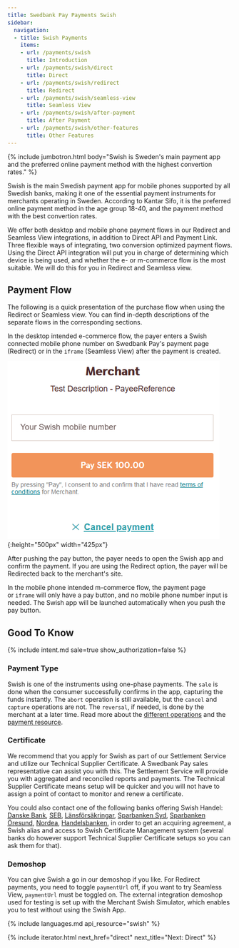 ```yaml
---
title: Swedbank Pay Payments Swish
sidebar:
  navigation:
  - title: Swish Payments
    items:
    - url: /payments/swish
      title: Introduction
    - url: /payments/swish/direct
      title: Direct
    - url: /payments/swish/redirect
      title: Redirect
    - url: /payments/swish/seamless-view
      title: Seamless View
    - url: /payments/swish/after-payment
      title: After Payment
    - url: /payments/swish/other-features
      title: Other Features
---
```



{% include jumbotron.html body="Swish is Sweden's main payment app and the
preferred online payment method with the highest convertion rates." %}

Swish is the main Swedish payment app for mobile phones supported by all Swedish
banks, making it one of the essential payment instruments for merchants
operating in Sweden. According to Kantar Sifo, it is the preferred online
payment method in the age group 18-40, and the payment method with the best
convertion rates.

We offer both desktop and mobile phone payment flows in our Redirect and
Seamless View integrations, in addition to Direct API and Payment Link.
Three flexible ways of integrating, two conversion optimized payment flows.
Using the Direct API integration will put you in charge of
determining which device is being used, and whether the e- or m-commerce flow is
the most suitable. We will do this for you in Redirect and Seamless view.

## Payment Flow

The following is a quick presentation of the purchase flow when using the
Redirect or Seamless view. You can find in-depth descriptions of the separate
flows in the corresponding sections.

In the desktop intended e-commerce flow, the payer enters a Swish connected mobile
phone number on Swedbank Pay's payment page (Redirect) or in the `iframe` (Seamless
View) after the payment is created.

![screenshot of the Swish redirect payment page with number input][swish-payment]{:height="500px" width="425px"}

After pushing the pay button, the payer needs to open the Swish app and confirm
the payment. If you are using the Redirect option, the payer will be
Redirected back to the merchant's site.

In the mobile phone intended m-commerce flow, the payment page or `iframe` will
only have a pay button, and no mobile phone number input is needed.
The Swish app will be launched automatically when you push the pay button.

## Good To Know

{% include intent.md sale=true show_authorization=false %}

### Payment Type

Swish is one of the instruments using one-phase payments. The `sale` is done
when the consumer successfully confirms in the app, capturing the funds
instantly. The `abort` operation is still available, but the `cancel` and
`capture` operations are not. The `reversal`, if needed, is done by the
merchant at a later time. Read more about the [different
operations][after-payment] and the [payment resource][payment-resource].

### Certificate

We recommend that you apply for Swish as part of our Settlement Service and
utilize our Technical Supplier Certificate. A Swedbank Pay sales representative
can assist you with this. The Settlement Service will provide you with
aggregated and reconciled reports and payments. The Technical Supplier
Certificate means setup will be quicker and you will not have to assign a point
of contact to monitor and renew a certificate.

You could also contact one of the following banks offering Swish Handel:
[Danske Bank][danske-bank], [SEB][SEB-swish],
[Länsförsäkringar][Länsförsäkringar],
[Sparbanken Syd][sparbanken-syd], [Sparbanken Öresund][sparbanken-oresund],
[Nordea][nordea], [Handelsbanken][handelsbanken], in order to get an acquiring
agreement, a Swish alias and access to Swish Certificate Management
system (several banks do however support Technical Supplier Certificate setups
so you can ask them for that).

### Demoshop

You can give Swish a go in our demoshop if you like. For Redirect payments, you
need to toggle `paymentUrl` off, if you want to try Seamless View, `paymentUrl`
must be toggled on. The external integration demoshop used for testing is set up
with the Merchant Swish Simulator, which enables you to test without using the
Swish App.

{% include languages.md api_resource="swish" %}

{% include iterator.html next_href="direct" next_title="Next: Direct" %}

[after-payment]: /payments/swish/after-payment
[danske-bank]: https://danskebank.se/sv-se/foretag/medelstora-foretag/onlinetjanster/pages/swish-handel.aspx
[handelsbanken]: https://www.handelsbanken.se/sv/foretag/konton-betalningar/ta-betalt/swish-for-foretag
[Länsförsäkringar]: https://www.lansforsakringar.se/stockholm/foretag/bank/lopande-ekonomi/betalningstjanster/swish-handel/
[nordea]: https://www.nordea.se/foretag/produkter/betala/swish-handel.html
[payment-resource]: /payments/swish/other-features#payment-resource
[SEB-swish]: https://seb.se/foretag/digitala-tjanster/swish-handel
[sparbanken-oresund]: https://www.sparbankenskane.se/foretag/digitala-tjanster/swish/swish-handel.html
[sparbanken-syd]: https://www.sparbankensyd.se/vardagstjanster/betala/swish-foretag/
[swish-payment]: /assets/img/payments/swish-redirect-number-input-en.png
